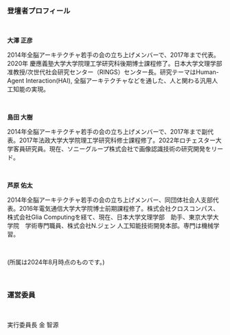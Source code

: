 ### 登壇者プロフィール

<br>

**大澤 正彦**

2014年全脳アーキテクチャ若手の会の立ち上げメンバーで、2017年まで代表。2020年 慶應義塾大学大学院理工学研究科後期博士課程修了。日本大学文理学部准教授/次世代社会研究センター（RINGS）センター長。研究テーマはHuman-Agent Interaction(HAI), 全脳アーキテクチャなどを通した、人と関わる汎用人工知能の実現。

<br>

**島田 大樹**

2014年全脳アーキテクチャ若手の会の立ち上げメンバーで、2017年まで副代表。2017年法政大学大学院理工学研究科修士課程修了。2022年ロチェスター大学客員研究員。現在、ソニーグループ株式会社で画像認識技術の研究開発をリード。

<br>

**芦原 佑太**

2014年全脳アーキテクチャ若手の会の立ち上げメンバー、同団体社会人支部代表。2016年電気通信大学大学院博士前期課程修了。株式会社クロスコンパス、株式会社Glia Computingを経て、現在、日本大学文理学部　助手、東京大学大学院　学術専門職員、株式会社N.ジェン 人工知能技術開発本部。専門は機械学習。

<br>

(所属は2024年8月時点のものです。)

<br>

### 運営委員

<br>

実行委員長 金 智源